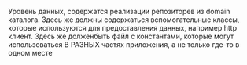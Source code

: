 Уровень данных, содержатся реализации репозиторев из domain каталога. Здесь же должны содержаться вспомогательные классы, которые используются для предоставления данных, например http клиент. Здесь же долженбыть файл с константами, которые могут использоваться В РАЗНЫХ частях приложения, а не только где-то в одном месте